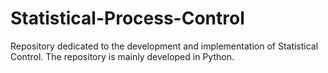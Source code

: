 # Statistical-Process-Control

Repository dedicated to the  development and implementation of Statistical Control. The repository is mainly developed in Python. 
